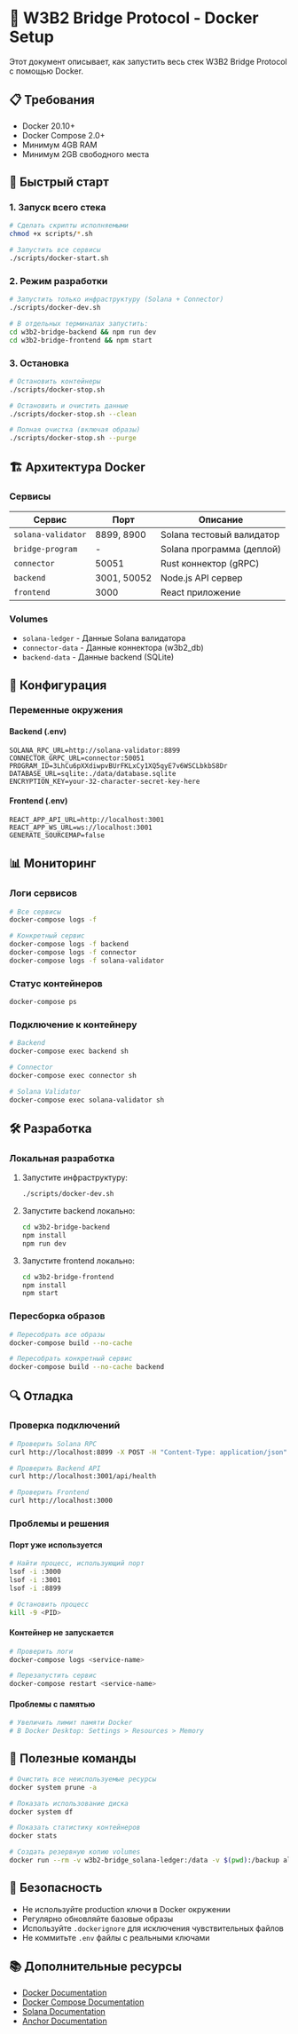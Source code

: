# 🐳 W3B2 Bridge Protocol - Docker Setup

Этот документ описывает, как запустить весь стек W3B2 Bridge Protocol с помощью Docker.

## 📋 Требования

- Docker 20.10+
- Docker Compose 2.0+
- Минимум 4GB RAM
- Минимум 2GB свободного места

## 🚀 Быстрый старт

### 1. Запуск всего стека

```bash
# Сделать скрипты исполняемыми
chmod +x scripts/*.sh

# Запустить все сервисы
./scripts/docker-start.sh
```

### 2. Режим разработки

```bash
# Запустить только инфраструктуру (Solana + Connector)
./scripts/docker-dev.sh

# В отдельных терминалах запустить:
cd w3b2-bridge-backend && npm run dev
cd w3b2-bridge-frontend && npm start
```

### 3. Остановка

```bash
# Остановить контейнеры
./scripts/docker-stop.sh

# Остановить и очистить данные
./scripts/docker-stop.sh --clean

# Полная очистка (включая образы)
./scripts/docker-stop.sh --purge
```

## 🏗️ Архитектура Docker

### Сервисы

| Сервис | Порт | Описание |
|--------|------|----------|
| `solana-validator` | 8899, 8900 | Solana тестовый валидатор |
| `bridge-program` | - | Solana программа (деплой) |
| `connector` | 50051 | Rust коннектор (gRPC) |
| `backend` | 3001, 50052 | Node.js API сервер |
| `frontend` | 3000 | React приложение |

### Volumes

- `solana-ledger` - Данные Solana валидатора
- `connector-data` - Данные коннектора (w3b2_db)
- `backend-data` - Данные backend (SQLite)

## 🔧 Конфигурация

### Переменные окружения

#### Backend (.env)
```env
SOLANA_RPC_URL=http://solana-validator:8899
CONNECTOR_GRPC_URL=connector:50051
PROGRAM_ID=3LhCu6pXXdiwpvBUrFKLxCy1XQ5qyE7v6WSCLbkbS8Dr
DATABASE_URL=sqlite:./data/database.sqlite
ENCRYPTION_KEY=your-32-character-secret-key-here
```

#### Frontend (.env)
```env
REACT_APP_API_URL=http://localhost:3001
REACT_APP_WS_URL=ws://localhost:3001
GENERATE_SOURCEMAP=false
```

## 📊 Мониторинг

### Логи сервисов

```bash
# Все сервисы
docker-compose logs -f

# Конкретный сервис
docker-compose logs -f backend
docker-compose logs -f connector
docker-compose logs -f solana-validator
```

### Статус контейнеров

```bash
docker-compose ps
```

### Подключение к контейнеру

```bash
# Backend
docker-compose exec backend sh

# Connector
docker-compose exec connector sh

# Solana Validator
docker-compose exec solana-validator sh
```

## 🛠️ Разработка

### Локальная разработка

1. Запустите инфраструктуру:
   ```bash
   ./scripts/docker-dev.sh
   ```

2. Запустите backend локально:
   ```bash
   cd w3b2-bridge-backend
   npm install
   npm run dev
   ```

3. Запустите frontend локально:
   ```bash
   cd w3b2-bridge-frontend
   npm install
   npm start
   ```

### Пересборка образов

```bash
# Пересобрать все образы
docker-compose build --no-cache

# Пересобрать конкретный сервис
docker-compose build --no-cache backend
```

## 🔍 Отладка

### Проверка подключений

```bash
# Проверить Solana RPC
curl http://localhost:8899 -X POST -H "Content-Type: application/json" -d '{"jsonrpc":"2.0","id":1,"method":"getHealth"}'

# Проверить Backend API
curl http://localhost:3001/api/health

# Проверить Frontend
curl http://localhost:3000
```

### Проблемы и решения

#### Порт уже используется
```bash
# Найти процесс, использующий порт
lsof -i :3000
lsof -i :3001
lsof -i :8899

# Остановить процесс
kill -9 <PID>
```

#### Контейнер не запускается
```bash
# Проверить логи
docker-compose logs <service-name>

# Перезапустить сервис
docker-compose restart <service-name>
```

#### Проблемы с памятью
```bash
# Увеличить лимит памяти Docker
# В Docker Desktop: Settings > Resources > Memory
```

## 📝 Полезные команды

```bash
# Очистить все неиспользуемые ресурсы
docker system prune -a

# Показать использование диска
docker system df

# Показать статистику контейнеров
docker stats

# Создать резервную копию volumes
docker run --rm -v w3b2-bridge_solana-ledger:/data -v $(pwd):/backup alpine tar czf /backup/solana-ledger-backup.tar.gz -C /data .
```

## 🚨 Безопасность

- Не используйте production ключи в Docker окружении
- Регулярно обновляйте базовые образы
- Используйте `.dockerignore` для исключения чувствительных файлов
- Не коммитьте `.env` файлы с реальными ключами

## 📚 Дополнительные ресурсы

- [Docker Documentation](https://docs.docker.com/)
- [Docker Compose Documentation](https://docs.docker.com/compose/)
- [Solana Documentation](https://docs.solana.com/)
- [Anchor Documentation](https://www.anchor-lang.com/)

